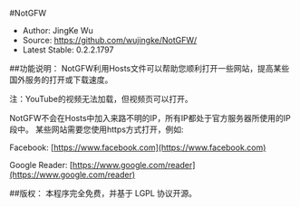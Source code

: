 #NotGFW

 * Author: JingKe Wu
 * Source: https://github.com/wujingke/NotGFW/
 * Latest Stable: 0.2.2.1797

##功能说明：
NotGFW利用Hosts文件可以帮助您顺利打开一些网站，提高某些国外服务的打开或下载速度。

注：YouTube的视频无法加载，但视频页可以打开。 


NotGFW不会在Hosts中加入来路不明的IP，所有IP都处于官方服务器所使用的IP段中。
某些网站需要您使用https方式打开，例如:

Facebook: [https://www.facebook.com](https://www.facebook.com)

Google Reader: [https://www.google.com/reader](https://www.google.com/reader)


##版权：
本程序完全免费，并基于 LGPL 协议开源。
